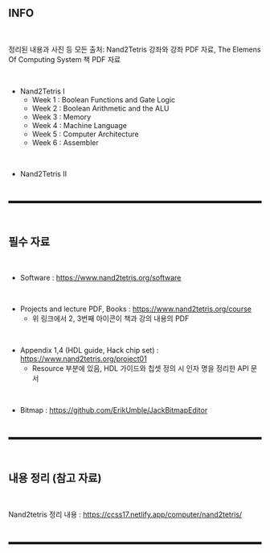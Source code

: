 ## INFO

<br>

정리된 내용과 사진 등 모든 출처: Nand2Tetris 강좌와 강좌 PDF 자료, The Elemens Of Computing System 책 PDF 자료

<br>

+ Nand2Tetris I
  + Week 1 : Boolean Functions and Gate Logic
  + Week 2 : Boolean Arithmetic and the ALU
  + Week 3 : Memory
  + Week 4 : Machine Language
  + Week 5 : Computer Architecture
  + Week 6 : Assembler

<br>

+ Nand2Tetris II

<br><hr style="border: 2px solid;"><br>

## 필수 자료

<br>

+ Software : https://www.nand2tetris.org/software

<br>

+ Projects and lecture PDF, Books : https://www.nand2tetris.org/course
  + 위 링크에서 2, 3번째 아이콘이 책과 강의 내용의 PDF

<br>

+ Appendix 1,4 (HDL guide, Hack chip set) : https://www.nand2tetris.org/project01
  + Resource 부분에 있음, HDL 가이드와 칩셋 정의 시 인자 명을 정리한 API 문서 

<br>

+ Bitmap : https://github.com/ErikUmble/JackBitmapEditor

<br><hr style="border: 2px solid;"><br>

## 내용 정리 (참고 자료)

<br>

Nand2tetris 정리 내용 : https://ccss17.netlify.app/computer/nand2tetris/

<br><hr style="border: 2px solid;"><br>
